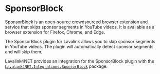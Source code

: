 # SponsorBlock

SponsorBlock is an open-source crowdsourced browser extension and service that skips sponsor segments in YouTube videos. It is available as a browser extension for Firefox, Chrome, and Edge.

The SponsorBlock plugin for Lavalink allows you to skip sponsor segments in YouTube videos. The plugin will automatically detect sponsor segments and will skip them.

Lavalink4NET provides an integration for the SponsorBlock plugin with the [`Lavalink4NET.Integrations.SponsorBlock`](https://www.nuget.org/packages/Lavalink4NET.Integrations.SponsorBlock) package.
